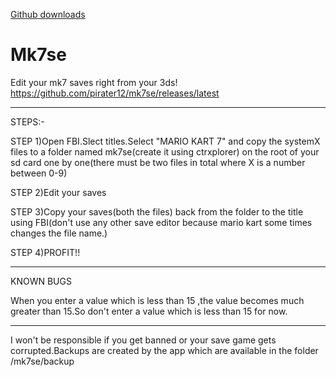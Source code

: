 [Github downloads](https://img.shields.io/github/downloads/pirater12/mk7se/total.svg)
# Mk7se
Edit your mk7 saves right from your 3ds! https://github.com/pirater12/mk7se/releases/latest

-------- 

STEPS:-

STEP 1)Open FBI.Slect titles.Select "MARIO KART 7" and copy the systemX files to a folder named mk7se(create it using ctrxplorer) on the root of your sd card one by one(there must be two files in total where X is a number between 0-9)

STEP 2)Edit your saves

STEP 3)Copy your saves(both the files) back from the folder to the title using FBI(don't use any other save editor because mario kart some times changes the file name.)

STEP 4)PROFIT!!

-------

KNOWN BUGS

When you enter a value which is less than 15 ,the value becomes much greater than 15.So don't enter a value which is less than 15 for now.

-------

I won't be responsible if you get banned or your save game gets corrupted.Backups are created by the app which are available in the folder /mk7se/backup
